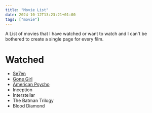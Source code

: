 ```yaml
---
title: "Movie List"
date: 2024-10-12T13:23:21+01:00
tags: ["movie"]
---
```



A List of movies that I have watched or want to watch and I can't be bothered to create a single page for every film.

# Watched

- [Se7en](/movie/se7en)
- [Gone Girl](/movie/gone_girl)
- [American Psycho](/movie/american_psycho)
- Inception
- Interstellar
- The Batman Trilogy
- Blood Diamond

